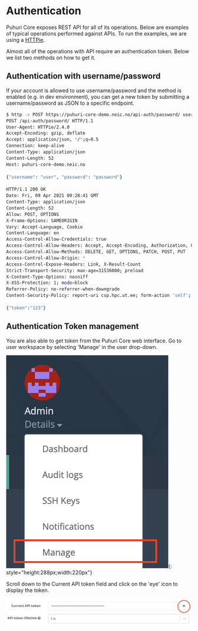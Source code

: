 # Authentication

Puhuri Core exposes REST API for all of its operations. Below are examples of typical operations performed against APIs.
To run the examples, we are using a [HTTPie](https://httpie.org/).

Almost all of the operations with API require an authentication token. Below we list two methods on how to get it.

## Authentication with username/password
If your account is allowed to use username/password and the method is enabled (e.g. in dev environment), you can get a new token by submitting a username/password as JSON to a specific endpoint.

<!-- {generate_username_password_authentication} -->

```bash
$ http -v POST https://puhuri-core-demo.neic.no/api-auth/password/ username=admin password=puhuridemoadmin
POST /api-auth/password/ HTTP/1.1
User-Agent: HTTPie/2.4.0
Accept-Encoding: gzip, deflate
Accept: application/json, */*;q=0.5
Connection: keep-alive
Content-Type: application/json
Content-Length: 52
Host: puhuri-core-demo.neic.no

{"username": "user", "password": "password"}

HTTP/1.1 200 OK
Date: Fri, 09 Apr 2021 09:28:41 GMT
Content-Type: application/json
Content-Length: 52
Allow: POST, OPTIONS
X-Frame-Options: SAMEORIGIN
Vary: Accept-Language, Cookie
Content-Language: en
Access-Control-Allow-Credentials: true
Access-Control-Allow-Headers: Accept, Accept-Encoding, Authorization, Content-Type, Origin, User-Agent, X-CSRFToken, X-Requested-With
Access-Control-Allow-Methods: DELETE, GET, OPTIONS, PATCH, POST, PUT
Access-Control-Allow-Origin: *
Access-Control-Expose-Headers: Link, X-Result-Count
Strict-Transport-Security: max-age=31536000; preload
X-Content-Type-Options: nosniff
X-XSS-Protection: 1; mode=block
Referrer-Policy: no-referrer-when-downgrade
Content-Security-Policy: report-uri csp.hpc.ut.ee; form-action 'self';

{"token":"123"}
```

## Authentication Token management

You are also able to get token from the Puhuri Core web interface. Go to user workspace by selecting 'Manage' in the
user drop-down.

![side-bar](../assets/side-bar.png){: style="height:288px;width:220px"}

Scroll down to the Current API token field and click on the 'eye' icon to display the token.

![api-token](../assets/api-token.png)
